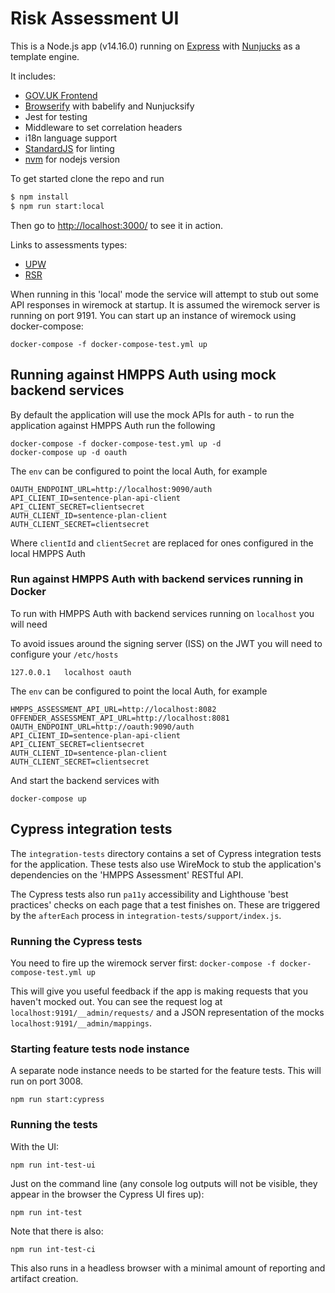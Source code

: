 # Risk Assessment UI

This is a Node.js app (v14.16.0) running on [Express] with [Nunjucks] as a template engine.

It includes:

- [GOV.UK Frontend]
- [Browserify] with babelify and Nunjucksify
- Jest for testing
- Middleware to set correlation headers
- i18n language support
- [StandardJS] for linting
- [nvm](optional) for nodejs version

To get started clone the repo and run

```bash
$ npm install
$ npm run start:local
```

Then go to [http://localhost:3000/](http://localhost:3000/) to see it in action.

Links to assessments types:

- [UPW](http://localhost:3000/start-assessment?crn=D002548&assessmentType=UPW&eventId=1)
- [RSR](http://localhost:3000/start-assessment?crn=D002548&assessmentType=RSR&eventId=1)


When running in this 'local' mode the service will attempt to stub out some API responses in wiremock at startup. It is assumed the wiremock server is running on port 9191. You can start up an instance of wiremock using docker-compose:

```
docker-compose -f docker-compose-test.yml up
```

## Running against HMPPS Auth using mock backend services

By default the application will use the mock APIs for auth - to run the application against HMPPS Auth run the following

```
docker-compose -f docker-compose-test.yml up -d
docker-compose up -d oauth
```

The `env` can be configured to point the local Auth, for example

```
OAUTH_ENDPOINT_URL=http://localhost:9090/auth
API_CLIENT_ID=sentence-plan-api-client
API_CLIENT_SECRET=clientsecret
AUTH_CLIENT_ID=sentence-plan-client
AUTH_CLIENT_SECRET=clientsecret
```

Where `clientId` and `clientSecret` are replaced for ones configured in the local HMPPS Auth

### Run against HMPPS Auth with backend services running in Docker

To run with HMPPS Auth with backend services running on `localhost` you will need

To avoid issues around the signing server (ISS) on the JWT you will need to configure your `/etc/hosts`

```
127.0.0.1   localhost oauth
```

The `env` can be configured to point the local Auth, for example

```
HMPPS_ASSESSMENT_API_URL=http://localhost:8082
OFFENDER_ASSESSMENT_API_URL=http://localhost:8081
OAUTH_ENDPOINT_URL=http://oauth:9090/auth
API_CLIENT_ID=sentence-plan-api-client
API_CLIENT_SECRET=clientsecret
AUTH_CLIENT_ID=sentence-plan-client
AUTH_CLIENT_SECRET=clientsecret
```

And start the backend services with

```
docker-compose up
```

## Cypress integration tests

The `integration-tests` directory contains a set of Cypress integration tests for the application.
These tests also use WireMock to stub the application's dependencies on the 'HMPPS Assessment' RESTful API.

The Cypress tests also run `pa11y` accessibility and Lighthouse 'best practices' checks on each page that a test finishes on. These are triggered by the `afterEach` process in `integration-tests/support/index.js`.

### Running the Cypress tests

You need to fire up the wiremock server first:
`docker-compose -f docker-compose-test.yml up`

This will give you useful feedback if the app is making requests that you haven't mocked out. You can see
the request log at `localhost:9191/__admin/requests/` and a JSON representation of the mocks `localhost:9191/__admin/mappings`.

### Starting feature tests node instance

A separate node instance needs to be started for the feature tests. This will run on port 3008.

`npm run start:cypress`

### Running the tests

With the UI:

```
npm run int-test-ui
```

Just on the command line (any console log outputs will not be visible, they appear in the browser the Cypress UI fires up):

```
npm run int-test
```

Note that there is also:

```
npm run int-test-ci
```

This also runs in a headless browser with a minimal amount of reporting and artifact creation.

[express]: https://expressjs.com/
[nunjucks]: https://mozilla.github.io/nunjucks/
[snyk]: https://snyk.io/
[gov.uk frontend]: https://design-system.service.gov.uk/
[browserify]: http://browserify.org/
[standardjs]: https://standardjs.com/
[nvm]: https://github.com/creationix/nvm
